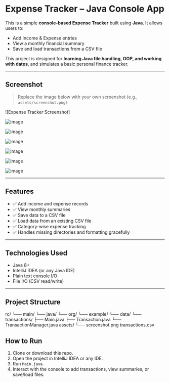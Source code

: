 # Expense Tracker – Java Console App

This is a simple **console-based Expense Tracker** built using **Java**. It allows users to:

- Add Income & Expense entries
- View a monthly financial summary
- Save and load transactions from a CSV file

This project is designed for **learning Java file handling, OOP, and working with dates**, and simulates a basic personal finance tracker.

---

##  Screenshot

> Replace the image below with your own screenshot (e.g., `assets/screenshot.png`)

![Expense Tracker Screenshot]

![image](https://github.com/user-attachments/assets/043da0c6-7525-4731-91c7-eb27a24b97e1)


![image](https://github.com/user-attachments/assets/30e22f64-514e-49ef-b95c-b02c88df131f)


![image](https://github.com/user-attachments/assets/bd13050f-b0fb-4883-b6af-119b2425621d)


![image](https://github.com/user-attachments/assets/c4499a00-fd43-4320-b5a8-4f3130758a05)


![image](https://github.com/user-attachments/assets/972f3abd-50e4-4cd9-b010-1b41abc06cd7)


![image](https://github.com/user-attachments/assets/166db679-12b9-4ac6-a463-c78bd0a4dfea)








---

##  Features

- ✅ Add income and expense records
- ✅ View monthly summaries
- ✅ Save data to a CSV file
- ✅ Load data from an existing CSV file
- ✅ Category-wise expense tracking
- ✅ Handles missing directories and formatting gracefully

---

##  Technologies Used

- Java 8+
- IntelliJ IDEA (or any Java IDE)
- Plain text console I/O
- File I/O (CSV read/write)

---

##  Project Structure
rc/
└── main/
└── java/
└── org/
└── example/
└── data/
└── transactions/
├── Main.java
├── Transaction.java
└── TransactionManager.java
assets/
└── screenshot.png
transactions.csv

## How to Run

1. Clone or download this repo.
2. Open the project in IntelliJ IDEA or any IDE.
3. Run `Main.java`.
4. Interact with the console to add transactions, view summaries, or save/load files.
